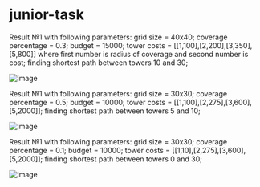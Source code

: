 
# junior-task
Result №1
with following parameters:
grid size = 40х40;
coverage percentage = 0.3;
budget = 15000;
tower costs = [[1,100],[2,200],[3,350],[5,800]] where first number is radius of coverage and second number is cost;
finding shortest path between towers 10 and 30;

![image](https://github.com/haghehog-hee/junior-task/assets/110155576/57a283b3-09ca-4bdf-94f1-4167cc86e9f2)

Result №1
with following parameters:
grid size = 30х30;
coverage percentage = 0.5;
budget = 10000;
tower costs = [[1,100],[2,275],[3,600],[5,2000]];
finding shortest path between towers 5 and 10;

![image](https://github.com/haghehog-hee/junior-task/assets/110155576/f39aeb1b-9c1e-4527-8d58-8d2c1cc3644e)

Result №1
with following parameters:
grid size = 30х30; 
coverage percentage = 0.1;
budget = 10000;
tower costs = [[1,10],[2,275],[3,600],[5,2000]];
finding shortest path between towers 0 and 30;

![image](https://github.com/haghehog-hee/junior-task/assets/110155576/92d2119e-765b-417a-8ec6-e6eedfd0891b)

